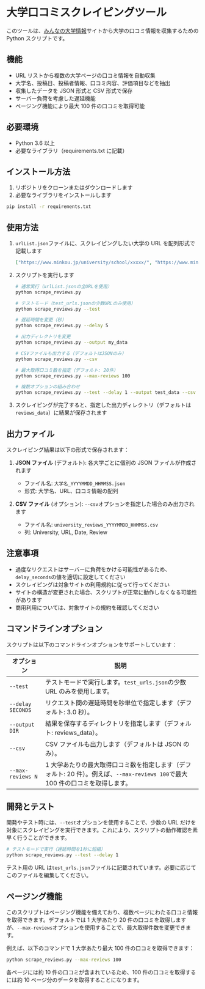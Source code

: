 # 大学口コミスクレイピングツール

このツールは、[みんなの大学情報](https://www.minkou.jp/university/)サイトから大学の口コミ情報を収集するための Python スクリプトです。

## 機能

- URL リストから複数の大学ページの口コミ情報を自動収集
- 大学名、投稿日、投稿者情報、口コミ内容、評価項目などを抽出
- 収集したデータを JSON 形式と CSV 形式で保存
- サーバー負荷を考慮した遅延機能
- ページング機能により最大 100 件の口コミを取得可能

## 必要環境

- Python 3.6 以上
- 必要なライブラリ（requirements.txt に記載）

## インストール方法

1. リポジトリをクローンまたはダウンロードします
2. 必要なライブラリをインストールします

```bash
pip install -r requirements.txt
```

## 使用方法

1. `urlList.json`ファイルに、スクレイピングしたい大学の URL を配列形式で記載します

   ```json
   ["https://www.minkou.jp/university/school/xxxxx/", "https://www.minkou.jp/university/school/yyyyy/"]
   ```

2. スクリプトを実行します

   ```bash
   # 通常実行（urlList.jsonの全URLを使用）
   python scrape_reviews.py

   # テストモード（test_urls.jsonの少数URLのみ使用）
   python scrape_reviews.py --test

   # 遅延時間を変更（秒）
   python scrape_reviews.py --delay 5

   # 出力ディレクトリを変更
   python scrape_reviews.py --output my_data

   # CSVファイルも出力する（デフォルトはJSONのみ）
   python scrape_reviews.py --csv

   # 最大取得口コミ数を指定（デフォルト: 20件）
   python scrape_reviews.py --max-reviews 100

   # 複数オプションの組み合わせ
   python scrape_reviews.py --test --delay 1 --output test_data --csv --max-reviews 50
   ```

3. スクレイピングが完了すると、指定した出力ディレクトリ（デフォルトは`reviews_data`）に結果が保存されます

## 出力ファイル

スクレイピング結果は以下の形式で保存されます：

1. **JSON ファイル** (デフォルト): 各大学ごとに個別の JSON ファイルが作成されます

   - ファイル名: `大学名_YYYYMMDD_HHMMSS.json`
   - 形式: 大学名、URL、口コミ情報の配列

2. **CSV ファイル** (オプション): `--csv`オプションを指定した場合のみ出力されます
   - ファイル名: `university_reviews_YYYYMMDD_HHMMSS.csv`
   - 列: University, URL, Date, Review

## 注意事項

- 過度なリクエストはサーバーに負荷をかける可能性があるため、`delay_seconds`の値を適切に設定してください
- スクレイピングは対象サイトの利用規約に従って行ってください
- サイトの構造が変更された場合、スクリプトが正常に動作しなくなる可能性があります
- 商用利用については、対象サイトの規約を確認してください

## コマンドラインオプション

スクリプトは以下のコマンドラインオプションをサポートしています：

| オプション        | 説明                                                                                                                            |
| ----------------- | ------------------------------------------------------------------------------------------------------------------------------- |
| `--test`          | テストモードで実行します。`test_urls.json`の少数 URL のみを使用します。                                                         |
| `--delay SECONDS` | リクエスト間の遅延時間を秒単位で指定します（デフォルト: 3.0 秒）。                                                              |
| `--output DIR`    | 結果を保存するディレクトリを指定します（デフォルト: reviews_data）。                                                            |
| `--csv`           | CSV ファイルも出力します（デフォルトは JSON のみ）。                                                                            |
| `--max-reviews N` | 1 大学あたりの最大取得口コミ数を指定します（デフォルト: 20 件）。例えば、`--max-reviews 100`で最大 100 件の口コミを取得します。 |

## 開発とテスト

開発やテスト時には、`--test`オプションを使用することで、少数の URL だけを対象にスクレイピングを実行できます。これにより、スクリプトの動作確認を素早く行うことができます。

```bash
# テストモードで実行（遅延時間を1秒に短縮）
python scrape_reviews.py --test --delay 1
```

テスト用の URL は`test_urls.json`ファイルに記載されています。必要に応じてこのファイルを編集してください。

## ページング機能

このスクリプトはページング機能を備えており、複数ページにわたる口コミ情報を取得できます。デフォルトでは 1 大学あたり 20 件の口コミを取得しますが、`--max-reviews`オプションを使用することで、最大取得件数を変更できます。

例えば、以下のコマンドで 1 大学あたり最大 100 件の口コミを取得できます：

```bash
python scrape_reviews.py --max-reviews 100
```

各ページには約 10 件の口コミが含まれているため、100 件の口コミを取得するには約 10 ページ分のデータを取得することになります。
